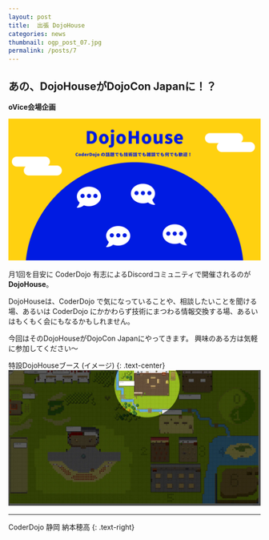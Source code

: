 ```yaml
---
layout: post
title:  出張 DojoHouse
categories: news
thumbnail: ogp_post_07.jpg
permalink: /posts/7
---
```


## あの、DojoHouseがDojoCon Japanに！？

__oVice会場企画__

![DojoHouse イメージ](/img/post/DojoHouse_Thumbnail.png "DojoHouse イメージ")

月1回を目安に CoderDojo 有志によるDiscordコミュニティで開催されるのが **DojoHouse**。

DojoHouseは、CoderDojo で気になっていることや、相談したいことを聞ける場、あるいは CoderDojo にかかわらず技術にまつわる情報交換する場、あるいはもくもく会にもなるかもしれません。

今回はそのDojoHouseがDojoCon Japanにやってきます。 興味のある方は気軽に参加してください～


特設DojoHouseブース (イメージ)
{: .text-center}
![特設DojoHouseブース イメージ](/img/post/dojohouse01.webp "特設DojoHouseブース イメージ")

---

CoderDojo 静岡 納本穂高
{: .text-right}
